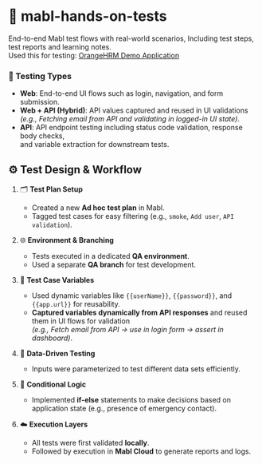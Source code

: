 # 🔬 mabl-hands-on-tests
End-to-end Mabl test flows with real-world scenarios, Including test steps, test reports and learning notes.  
Used this for testing: [OrangeHRM Demo Application](https://opensource-demo.orangehrmlive.com/) 

### 🧩 Testing Types 
- **Web**: End-to-end UI flows such as login, navigation, and form submission.
- **Web + API (Hybrid)**: API values captured and reused in UI validations  
  *(e.g., Fetching email from API and validating in logged-in UI state)*.
- **API**: API endpoint testing including status code validation, response body checks,  
  and variable extraction for downstream tests.


## ⚙️ Test Design & Workflow

1. 🗂️ **Test Plan Setup**
   - Created a new **Ad hoc test plan** in Mabl.
   - Tagged test cases for easy filtering (e.g., `smoke`, `Add user`, `API validation`).

2. 🌐 **Environment & Branching**
   - Tests executed in a dedicated **QA environment**.
   - Used a separate **QA branch** for test development.

3. 🧪  **Test Case Variables**
   - Used dynamic variables like `{{userName}}`, `{{password}}`, and `{{app.url}}` for reusability.
   - **Captured variables dynamically from API responses** and reused them in UI flows for validation  
     *(e.g., Fetch email from API → use in login form → assert in dashboard)*.

4. 🔁 **Data-Driven Testing**
   - Inputs were parameterized to test different data sets efficiently.

5. 🧠 **Conditional Logic**
   - Implemented **if-else** statements to make decisions based on application state (e.g., presence of emergency contact).

6. ☁️ **Execution Layers**
   - All tests were first validated **locally**.
   - Followed by execution in **Mabl Cloud** to generate reports and logs.
